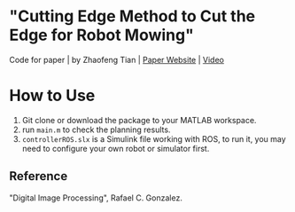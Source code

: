 # "Cutting Edge Method to Cut the Edge for Robot Mowing"
Code for paper | 
by Zhaofeng Tian | 
[Paper Website](https://sites.google.com/view/cutedge) | 
[Video](https://youtu.be/dT7NNUvVaT0)


# How to Use
1. Git clone or download the package to your MATLAB workspace.
2. run `main.m` to check the planning results.
3. `controllerROS.slx` is a Simulink file working with ROS, to run it, you may need to configure your own robot or simulator first.

## Reference
"Digital Image Processing", Rafael C. Gonzalez.
